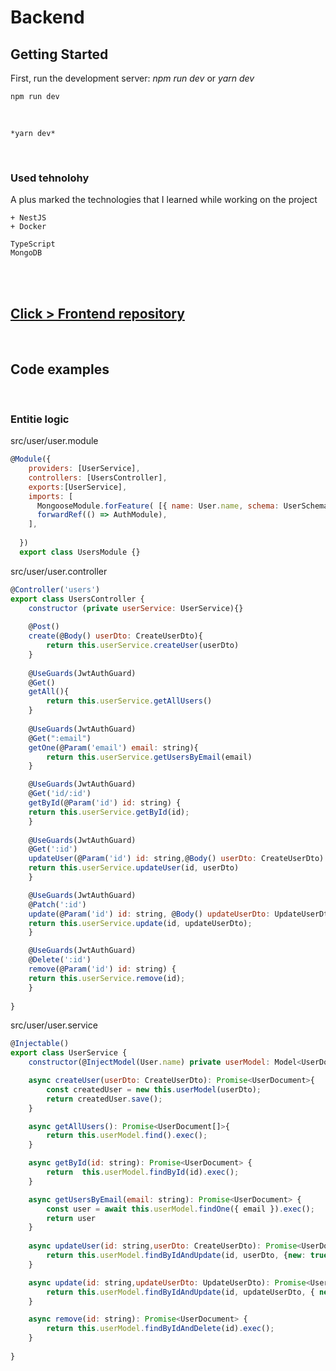 # **Backend** 
## Getting Started
First, run the development server: *npm run dev* or *yarn dev*

    npm run dev

<br />
    
    *yarn dev*

<br />

### Used tehnolohy
A plus marked the technologies that I learned while working on the project

    + NestJS    
    + Docker
   
    TypeScript
    MongoDB

<br />  

<br />

## [Click > Frontend repository](https://github.com/Grekalimbus/TZ-minsk-client) 

<br />  

## Code examples

<br />  

### Entitie logic

src/user/user.module
```js
@Module({
    providers: [UserService], 
    controllers: [UsersController], 
    exports:[UserService],
    imports: [
      MongooseModule.forFeature( [{ name: User.name, schema: UserSchema }]), 
      forwardRef(() => AuthModule),
    ],        
   
  })
  export class UsersModule {}
```

src/user/user.controller

```js
@Controller('users')
export class UsersController {
    constructor (private userService: UserService){}
    
    @Post()
    create(@Body() userDto: CreateUserDto){
        return this.userService.createUser(userDto)
    }     
    
    @UseGuards(JwtAuthGuard)
    @Get()
    getAll(){
        return this.userService.getAllUsers()
    }   
    
    @UseGuards(JwtAuthGuard)
    @Get(":email")
    getOne(@Param('email') email: string){
        return this.userService.getUsersByEmail(email)
    }  

    @UseGuards(JwtAuthGuard)
    @Get('id/:id')
    getById(@Param('id') id: string) {
    return this.userService.getById(id);
    }
   
    @UseGuards(JwtAuthGuard)
    @Get(':id')
    updateUser(@Param('id') id: string,@Body() userDto: CreateUserDto) {
    return this.userService.updateUser(id, userDto)
    }

    @UseGuards(JwtAuthGuard)
    @Patch(':id')
    update(@Param('id') id: string, @Body() updateUserDto: UpdateUserDto) {
    return this.userService.update(id, updateUserDto);
    }

    @UseGuards(JwtAuthGuard)
    @Delete(':id')
    remove(@Param('id') id: string) {
    return this.userService.remove(id);
    }
    
}
```

src/user/user.service
```js
@Injectable()
export class UserService {
    constructor(@InjectModel(User.name) private userModel: Model<UserDocument>){}

    async createUser(userDto: CreateUserDto): Promise<UserDocument>{        
        const createdUser = new this.userModel(userDto);
        return createdUser.save();
    }

    async getAllUsers(): Promise<UserDocument[]>{
        return this.userModel.find().exec();
    }

    async getById(id: string): Promise<UserDocument> {
        return  this.userModel.findById(id).exec();
    }

    async getUsersByEmail(email: string): Promise<UserDocument> {
        const user = await this.userModel.findOne({ email }).exec();
        return user
    }   
    
    async updateUser(id: string,userDto: CreateUserDto): Promise<UserDocument> {                
        return this.userModel.findByIdAndUpdate(id, userDto, {new: true}).exec()
    }

    async update(id: string,updateUserDto: UpdateUserDto): Promise<UserDocument> {                
        return this.userModel.findByIdAndUpdate(id, updateUserDto, { new: true }).exec();
    }

    async remove(id: string): Promise<UserDocument> {
        return this.userModel.findByIdAndDelete(id).exec();
    }
   
}
```

